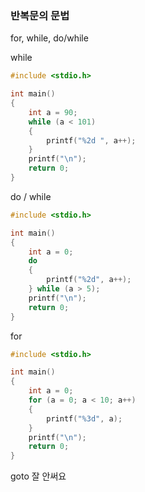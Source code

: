 
### 반복문의 문법
for, while, do/while

while
```c
#include <stdio.h>

int main()
{
    int a = 90;
    while (a < 101)
    {
        printf("%2d ", a++);
    }
    printf("\n");
    return 0;
}
```

do / while
```c
#include <stdio.h>

int main()
{
    int a = 0;
    do
    {
        printf("%2d", a++);
    } while (a > 5);
    printf("\n");
    return 0;
}
```

for

```c
#include <stdio.h>

int main()
{
    int a = 0;
    for (a = 0; a < 10; a++)
    {
        printf("%3d", a);
    }
    printf("\n");
    return 0;
}
```

goto 잘 안써요

